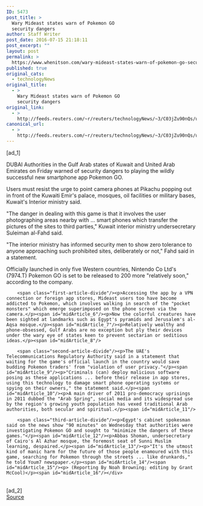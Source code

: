 ```yaml
---
ID: 5473
post_title: >
  Wary Mideast states warn of Pokemon GO
  security dangers
author: Staff Writer
post_date: 2016-07-15 21:18:11
post_excerpt: ""
layout: post
permalink: >
  https://www.whenitson.com/wary-mideast-states-warn-of-pokemon-go-security-dangers/
published: true
original_cats:
  - technologyNews
original_title:
  - >
    Wary Mideast states warn of Pokemon GO
    security dangers
original_link:
  - >
    http://feeds.reuters.com/~r/reuters/technologyNews/~3/C03jZu90nQs/us-nintendo-pokemon-gulf-idUSKCN0ZV2KP
canonical_url:
  - >
    http://feeds.reuters.com/~r/reuters/technologyNews/~3/C03jZu90nQs/us-nintendo-pokemon-gulf-idUSKCN0ZV2KP
---
```

 [ad_1]
<br><div id="articleText">
<span id="midArticle_start"/>

<span id="midArticle_0"/><span class="focusParagraph" readability="3"><p><span class="articleLocation">DUBAI</span> Authorities in the Gulf Arab states of Kuwait and United Arab Emirates on Friday warned of security dangers to playing the wildly successful new smartphone app Pokemon GO.</p></span><span id="midArticle_1"/><p>Users must resist the urge to point camera phones at Pikachu popping out in front of the Kuwaiti Emir's palace, mosques, oil facilities or military bases, Kuwait's Interior ministry said.</p><span id="midArticle_2"/><p>"The danger in dealing with this game is that it involves the user photographing areas nearby with ... smart phones which transfer the pictures of the sites to third parties," Kuwait interior ministry undersecretary Suleiman al-Fahd said.</p><span id="midArticle_3"/><p>"The interior ministry has informed security men to show zero tolerance to anyone approaching such prohibited sites, deliberately or not," Fahd said in a statement.</p><span id="midArticle_4"/><p>Officially launched in only five Western countries, Nintendo Co Ltd's (7974.T) Pokemon GO is set to be released to 200 more "relatively soon," according to the company.</p><span id="midArticle_5"/>
        
        <span class="first-article-divide"/><p>Accessing the app by a VPN connection or foreign app stores, Mideast users too have become addicted to Pokemon, which involves walking in search of the "pocket monsters" which emerge superimposed on the phone screen via the camera.</p><span id="midArticle_6"/><p>Now the colorful creatures have been sighted at landmarks such as Egypt's pyramids and Jerusalem's al-Aqsa mosque.</p><span id="midArticle_7"/><p>Relatively wealthy and phone-obsessed, Gulf Arabs are no exception but ply their devices under the wary eye of states keen to prevent sectarian or seditious ideas.</p><span id="midArticle_8"/>
        
        <span class="second-article-divide"/><p>The UAE's Telecommunications Regulatory Authority said in a statement that waiting for the game's official launch in the country would save budding Pokemon traders' from "violation of user privacy."</p><span id="midArticle_9"/><p>"Criminals (can) deploy malicious software posing as these applications ... before their release in app stores, using this technology to damage smart phone operating systems or spying on their owners," the statement said.</p><span id="midArticle_10"/><p>A main driver of 2011 pro-democracy uprisings in 2011 dubbed the "Arab Spring", social media and its widespread use by the region's growing youth population has vexed traditional Arab authorities, both secular and spiritual.</p><span id="midArticle_11"/>
        
        <span class="third-article-divide"/><p>Egypt's cabinet spokesman said on the news show "90 minutes" on Wednesday that authorities were investigating Pokemon GO and sought to "minimize the dangers of these games."</p><span id="midArticle_12"/><p>Abbas Shoman, undersecretary of Cairo's Al Azhar mosque, the foremost seat of Sunni Muslim learning, despaired.</p><span id="midArticle_13"/><p>"It's the utmost kind of manic harm for the future of those people enamoured with this game, searching for Pokemon through the streets ... like drunkards," he told Youm7 newspaper.</p><span id="midArticle_14"/><span id="midArticle_15"/><p> (Reporting By Noah Browning; editing by Grant McCool)</p><span id="midArticle_16"/></div>
<br>[ad_2]
<br><a href="http://feeds.reuters.com/~r/reuters/technologyNews/~3/C03jZu90nQs/us-nintendo-pokemon-gulf-idUSKCN0ZV2KP">Source </a>